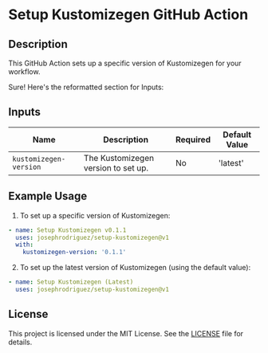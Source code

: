 # Setup Kustomizegen GitHub Action

## Description

This GitHub Action sets up a specific version of Kustomizegen for your workflow.

Sure! Here's the reformatted section for Inputs:

## Inputs

| Name                 | Description                                    | Required | Default Value |
|----------------------|------------------------------------------------|----------|---------------|
| `kustomizegen-version` | The Kustomizegen version to set up.           | No       | 'latest'      |

## Example Usage

1. To set up a specific version of Kustomizegen:

```yaml
- name: Setup Kustomizegen v0.1.1
  uses: josephrodriguez/setup-kustomizegen@v1
  with:
    kustomizegen-version: '0.1.1'
```

2. To set up the latest version of Kustomizegen (using the default value):

```yaml
- name: Setup Kustomizegen (Latest)
  uses: josephrodriguez/setup-kustomizegen@v1
```

## License

This project is licensed under the MIT License. See the [LICENSE](LICENSE) file for details.